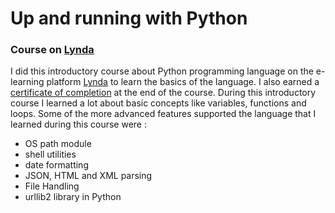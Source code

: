 # Up and running with Python
### Course on [Lynda](https://lynda.com)

I did this introductory course about Python programming language on the e-learning platform [Lynda](https://lynda.com) to learn the basics of the language. I also earned a [certificate of completion](Certificate.pdf) at the end of the course. During this introductory course I learned a lot about basic concepts like variables, functions and loops. Some of the more advanced features supported the language that I learned during this course were :
* OS path module
* shell utilities
* date formatting
* JSON, HTML and XML parsing
* File Handling
* urllib2 library in Python
